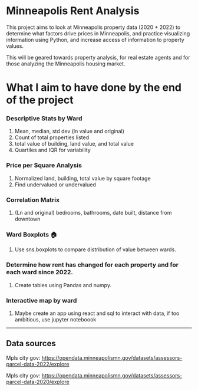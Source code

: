 # Minneapolis Rent Analysis

This project aims to look at Minneapolis property data (2020 + 2022) to determine what factors drive prices in Minneapolis, and practice visualizing information using Python, and increase access of information to property values.

This will be geared towards property analysis, for real estate agents and for those analyzing the Minneapolis housing market.

# What I aim to have done by the end of the project

### Descriptive Stats by Ward
1. Mean, median, std dev (ln value and original)
2. Count of total properties listed
3. total value of building, land value, and total value
4. Quartiles and IQR for variability

### Price per Square Analysis
1. Normalized land, building, total value by square footage
2. Find undervalued or undervalued

### Correlation Matrix
1. (Ln and original) bedrooms, bathrooms, date built, distance from downtown

### Ward Boxplots :house:
1. Use sns.boxplots to compare distribution of value between wards.

### Determine how rent has changed for each property and for each ward since 2022.
1. Create tables using Pandas and numpy.

### Interactive map by ward
1. Maybe create an app using react and sql to interact with data, if too ambitious, use jupyter noteboook


___________________________________________________________________________________________________________________________________________________________________________________________________________
## Data sources
Mpls city gov: https://opendata.minneapolismn.gov/datasets/assessors-parcel-data-2022/explore 

Mpls city gov: https://opendata.minneapolismn.gov/datasets/assessors-parcel-data-2020/explore 

